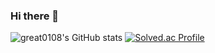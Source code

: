 ### Hi there 👋
![great0108's GitHub stats](https://github-readme-stats.vercel.app/api?username=great0108&show_icons=true&theme=dark)
[![Solved.ac Profile](http://mazassumnida.wtf/api/generate_badge?boj=great0108)](https://solved.ac/great0108)

<!--
**great0108/great0108** is a ✨ _special_ ✨ repository because its `README.md` (this file) appears on your GitHub profile.

Here are some ideas to get you started:

- 🔭 I’m currently working on ...
- 🌱 I’m currently learning ...
- 👯 I’m looking to collaborate on ...
- 🤔 I’m looking for help with ...
- 💬 Ask me about ...
- 📫 How to reach me: ...
- 😄 Pronouns: ...
- ⚡ Fun fact: ...
-->
